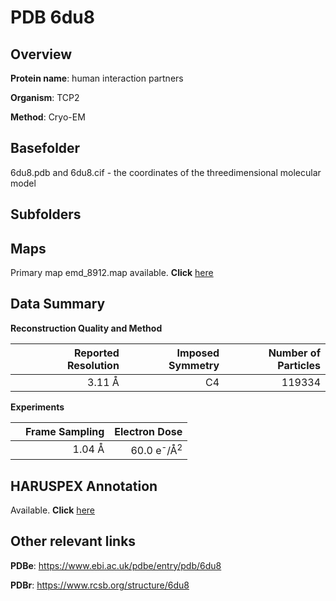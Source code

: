 # PDB 6du8

## Overview

**Protein name**: human interaction partners

**Organism**: TCP2

**Method**: Cryo-EM



## Basefolder

6du8.pdb and 6du8.cif - the coordinates of the threedimensional molecular model

## Subfolders









## Maps

Primary map emd_8912.map available. **Click** [here](http://ftp.wwpdb.org/pub/emdb/structures/EMD-8912/map/) 

## Data Summary
**Reconstruction Quality and Method**

|   | Reported Resolution | Imposed Symmetry | Number of Particles |
|---|-------------:|----------------:|--------------:|
|   |3.11 Å|C4|119334|

**Experiments**

|   | Frame Sampling | Electron Dose |
|---|-------------:|----------------:|
|   |1.04 Å|60.0 e<sup>-</sup>/Å<sup>2</sup>|

## HARUSPEX Annotation

Available. **Click** [here](https://zenodo.org/record/3820223)

## Other relevant links 
**PDBe**:  https://www.ebi.ac.uk/pdbe/entry/pdb/6du8
 
**PDBr**: https://www.rcsb.org/structure/6du8 
